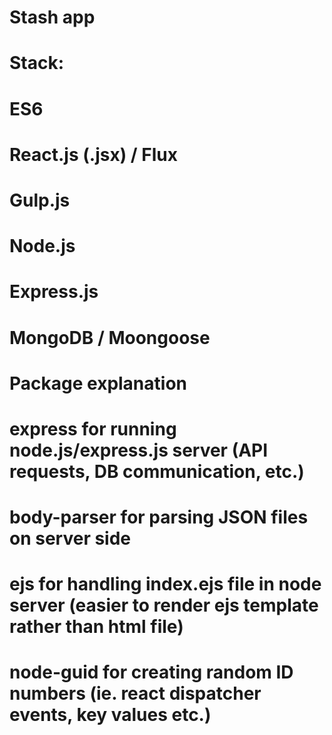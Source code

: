 # Stash app

# Stack:
# ES6
# React.js (.jsx) / Flux
# Gulp.js
# Node.js
# Express.js
# MongoDB / Moongoose

# Package explanation
# <strong>express</strong> for running node.js/express.js server (API requests, DB communication, etc.)
# <strong>body-parser</strong> for parsing JSON files on server side
# <strong>ejs</strong> for handling index.ejs file in node server (easier to render ejs template rather than html file)
# <strong>node-guid</strong> for creating random ID numbers (ie. react dispatcher events, key values etc.)
